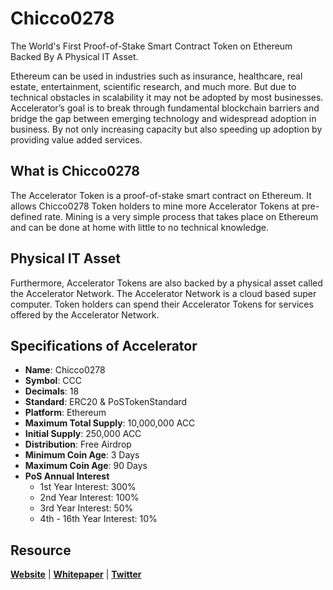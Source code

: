 # Chicco0278
The World's First Proof-of-Stake Smart Contract Token on Ethereum Backed By A Physical IT Asset.

Ethereum can be used in industries such as insurance, healthcare, real estate, entertainment, scientific research, and much more.  But due to technical obstacles in scalability it may not be adopted by most businesses.  Accelerator’s goal is to break through fundamental blockchain barriers and bridge the gap between emerging technology and widespread adoption in business.  By not only increasing capacity but also speeding up adoption by providing value added services.

## What is Chicco0278
The Accelerator Token is a proof-of-stake smart contract on Ethereum.  It allows Chicco0278 Token holders to mine more Accelerator Tokens at pre-defined rate.  Mining is a very simple process that takes place on Ethereum and can be done at home with little to no technical knowledge. 

## Physical IT Asset
Furthermore, Accelerator Tokens are also backed by a physical asset called the Accelerator Network.   The Accelerator Network is a cloud based super computer.  Token holders can spend their Accelerator Tokens for services offered by the Accelerator Network.   



## Specifications of Accelerator
* **Name**: Chicco0278
* **Symbol**: CCC
* **Decimals**: 18
* **Standard**: ERC20 & PoSTokenStandard
* **Platform**: Ethereum
* **Maximum Total Supply**: 10,000,000 ACC
* **Initial Supply**: 250,000 ACC
* **Distribution**: Free Airdrop
* **Minimum Coin Age**: 3 Days
* **Maximum Coin Age**: 90 Days
* **PoS Annual Interest**
  + 1st Year Interest: 300%
  + 2nd Year Interest: 100%
  + 3rd Year Interest: 50%
  + 4th - 16th Year Interest: 10%

## Resource
**[Website](https://chicco0278.news)** | **[Whitepaper](https://chicco0278/whitepaper.pdf)** | **[Twitter](https://twitter.com/chicco0278)**  
